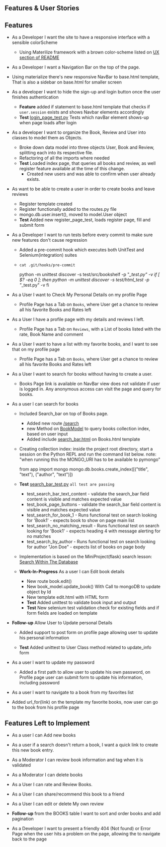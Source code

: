Features & User Stories
---

## Features

- As a Developer I want the site to have a responsive interface with a sensible colorScheme
  - Using Materilize framework with a brown color-scheme listed
    on [UX section of README](https://github.com/diogo-pessoa/the-bookshelf#ux)

- As a Developer I want a Navigation Bar on the top of the page.
- Using materialize there's new responsive NavBar to base.html template, That is also a sidebar on base.html for smaller
  screen

- As a developer I want to hide the sign-up and login button once the user finishes authentication
  - **Feature** added if statement to base.html template that checks if `user.session` exists and shows Navbar elements
    accordingly
  - **Test** [login_page_test.py](https://github.com/diogo-pessoa/the-bookshelf/blob/master/test/html_test/login_page_test.py)
    Tests which navBar element shows-up when page loads after login
- As a developer I want to organize the Book, Review and User into classes to model them as Objects.
  - Broke down data model into three objects User, Book and Review, splitting each into its respective file.
  - Refactoring of all the imports where needed
  - **Test** Loaded index page, that queries all books and review, as well register feature available at the time of
    this change.
    - Created new users and was able to confirm when user already exists.
- As want to be able to create a user in order to create books and leave reviews
  - Register template created
  - Register functionally added to the routes.py file
  - mongo.db.user.insert(), moved to model.User object
  - **Test** Added new register_page_test, loads register page, fill and submit form
  
- As a Developer I want to run tests before every commit to make sure new features don't cause regression
  - Added a pre-commit hook which executes both UnitTest and Selenium(integration) suites
  - `cat .git/hooks/pre-commit`
    
      
      python -m unittest discover -s test/src/bookshelf -p "*_test.py" -v
      if [ $? -eq 0 ]; then
            python -m unittest discover -s test/html_test -p "*_test.py" -v
      fi

- As a User I want to Check My Personal Details on my profile Page
  - Profile Page has a Tab on `Books`, where User get a chance to review all his favorite Books and Rates left

- As a User I have a profile page with my details and reviews I left.
  - Profile Page has a Tab on `Reviews`, with a List of books listed with the rate, Book Name and comment

- As a User I want to have a list with my favorite books, and I want to see that on my profile page
  - Profile Page has a Tab on `Books`, where User get a chance to review all his favorite Books and Rates left
  
- As a User I want to search for books without having to create a user.
  - Books Page link is available on NavBar view does not validate if user is logged in. Any anonymous access can visit the page and query for books.
  
- As a user I can search for books
  - Included Search_bar on top of Books page. 
    - Added new route [/search](https://github.com/diogo-pessoa/the-bookshelf/blob/master/app/book/views.py)
    - new Method on [BookModel](https://github.com/diogo-pessoa/the-bookshelf/blob/master/app/model/book_model.py) to query books collection index, based on user input
    - Added include [search_bar.html](https://github.com/diogo-pessoa/the-bookshelf/blob/master/app/book/templates/search_bar.html) on Books.html template 
  - Creating collection index:
    inside the project root directory, start a session on the Python REPL  and run the command list below.
      note: "when running this the MONGO_URI has to be available to pymongo"


     from app import mongo
     mongo.db.books.create_index([("title", "text"), ("author", "text")])
 

  - **Test** [search_bar_test.py](https://github.com/diogo-pessoa/the-bookshelf/blob/master/test/html_test/search_bar_test.py)
    `all test are passing`
    - test_search_bar_text_content - validate the search_bar field content is visible and matches expected value
    - test_book_page_buttons - validate the search_bar field content is visible and matches expected value
    - test_search_for_book_1 - Runs functional test on search looking for 'Book1' - expects book to show on page main list
    - test_search_no_matching_result - Runs functional test on search looking for 'Book1' - expects heading 4 with message alerting for no matches
    - test_search_by_author - Runs functional test on search looking for author "Jon Doe" - expects list  of books on page body
  
  - Implementation is based on the MiniProject(flask) search lesson: [Search Within The Database](https://learn.codeinstitute.net/courses/course-v1:CodeInstitute+DCP101+2017_T3/courseware/9e2f12f5584e48acb3c29e9b0d7cc4fe/0d4e3419132440d9b2c0943f80dc54a8/)

  - **Work-In-Progress** As a user I can Edit book details
    - New route book.edit()
    - New book_model.update_book() With Call to mongoDB to update object by Id
    - New template edit.html with HTML form
    - **Test** Added unittest to validate book input and output 
    - **Test** New selenium test validation check for existing fields and if form fields are loaded on template

- **Follow-up** Allow User to Update personal Details
  - Added support to post form on profile page allowing user to update his personal information
    
  - **Test** Added unittest to User Class method related to update_info form

- As a user I want to update my password
  -  Added a first path to allow user to update his own password, on Profile page user can submit form to update his information, including password
    
- As a user I want to navigate to a book from my favorites list
 - Added url_for(link) on the template my favorite books, now user can go to the book from his profile page

## Features Left to Implement

- As a user I can Add new books

-  As a user if a search doesn't return a book, I want a quick link to create this new book entry.

- As a Moderator I can review book information and tag when it is validated

- As a Moderator I can delete books

- As a User I can rate and Review Books.

- As a User I can share/recommend this book to a friend

- As a User I can edit or delete My own review

- **Follow-up** from the BOOKS table I want to sort and order books and add pagination

- As a Developer I want to present a friendly 404 (Not found) or Error Page when the user hits a problem on the page, allowing the to navigate back to the page 